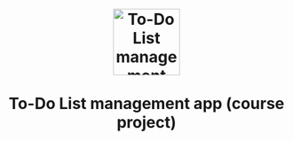 ## 
<h1 align="center">
<br>
  <img src="https://res.cloudinary.com/dec25/image/upload/v1663829755/logo1_bqwor3.png" alt="To-Do List management app" width="120">
<br>
<br>
To-Do List management app (course project)
</h1>
